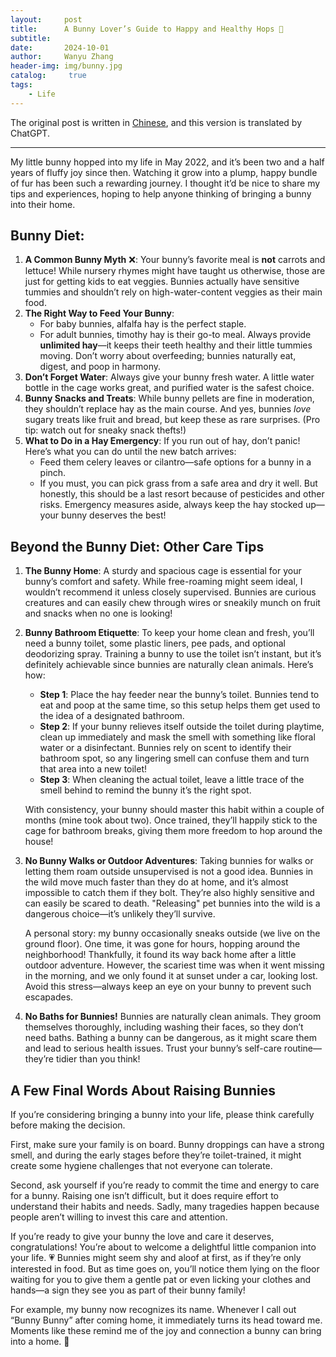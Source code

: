 ```yaml
---
layout:     post
title:      A Bunny Lover’s Guide to Happy and Healthy Hops 🐰
subtitle:   
date:       2024-10-01
author:     Wanyu Zhang
header-img: img/bunny.jpg
catalog: 	 true
tags:
    - Life
---
```


The original post is written in [Chinese](https://mp.weixin.qq.com/s/KApbXib2-3b-RMZ4Vtb93A?token=1949901549&lang=zh_CN), and this version is translated by ChatGPT.

------

My little bunny hopped into my life in May 2022, and it’s been two and a half years of fluffy joy since then. Watching it grow into a plump, happy bundle of fur has been such a rewarding journey. I thought it’d be nice to share my tips and experiences, hoping to help anyone thinking of bringing a bunny into their home.

## Bunny Diet:

1. **A Common Bunny Myth** ❌: Your bunny’s favorite meal is **not** carrots and lettuce! While nursery rhymes might have taught us otherwise, those are just for getting kids to eat veggies. Bunnies actually have sensitive tummies and shouldn’t rely on high-water-content veggies as their main food.
2. **The Right Way to Feed Your Bunny**:
   * For baby bunnies, alfalfa hay is the perfect staple.
   * For adult bunnies, timothy hay is their go-to meal.
     Always provide **unlimited hay**—it keeps their teeth healthy and their little tummies moving. Don’t worry about overfeeding; bunnies naturally eat, digest, and poop in harmony.
3. **Don’t Forget Water**: Always give your bunny fresh water. A little water bottle in the cage works great, and purified water is the safest choice.
4. **Bunny Snacks and Treats**: While bunny pellets are fine in moderation, they shouldn’t replace hay as the main course. And yes, bunnies *love* sugary treats like fruit and bread, but keep these as rare surprises. (Pro tip: watch out for sneaky snack thefts!)
5. **What to Do in a Hay Emergency**:
   If you run out of hay, don’t panic! Here’s what you can do until the new batch arrives:
   * Feed them celery leaves or cilantro—safe options for a bunny in a pinch.
   * If you must, you can pick grass from a safe area and dry it well. But honestly, this should be a last resort because of pesticides and other risks.
     Emergency measures aside, always keep the hay stocked up—your bunny deserves the best!

## Beyond the Bunny Diet: Other Care Tips 

1. **The Bunny Home**:
   A sturdy and spacious cage is essential for your bunny’s comfort and safety. While free-roaming might seem ideal, I wouldn’t recommend it unless closely supervised. Bunnies are curious creatures and can easily chew through wires or sneakily munch on fruit and snacks when no one is looking!

2. **Bunny Bathroom Etiquette**:
   To keep your home clean and fresh, you’ll need a bunny toilet, some plastic liners, pee pads, and optional deodorizing spray. Training a bunny to use the toilet isn’t instant, but it’s definitely achievable since bunnies are naturally clean animals. Here’s how:

   * **Step 1**: Place the hay feeder near the bunny’s toilet. Bunnies tend to eat and poop at the same time, so this setup helps them get used to the idea of a designated bathroom.
   * **Step 2**: If your bunny relieves itself outside the toilet during playtime, clean up immediately and mask the smell with something like floral water or a disinfectant. Bunnies rely on scent to identify their bathroom spot, so any lingering smell can confuse them and turn that area into a new toilet!
   * **Step 3**: When cleaning the actual toilet, leave a little trace of the smell behind to remind the bunny it’s the right spot.

   With consistency, your bunny should master this habit within a couple of months (mine took about two). Once trained, they’ll happily stick to the cage for bathroom breaks, giving them more freedom to hop around the house!

3. **No Bunny Walks or Outdoor Adventures**:
   Taking bunnies for walks or letting them roam outside unsupervised is not a good idea. Bunnies in the wild move much faster than they do at home, and it’s almost impossible to catch them if they bolt. They’re also highly sensitive and can easily be scared to death. "Releasing" pet bunnies into the wild is a dangerous choice—it’s unlikely they’ll survive.

   A personal story: my bunny occasionally sneaks outside (we live on the ground floor). One time, it was gone for hours, hopping around the neighborhood! Thankfully, it found its way back home after a little outdoor adventure. However, the scariest time was when it went missing in the morning, and we only found it at sunset under a car, looking lost. Avoid this stress—always keep an eye on your bunny to prevent such escapades.

4. **No Baths for Bunnies!**
   Bunnies are naturally clean animals. They groom themselves thoroughly, including washing their faces, so they don’t need baths. Bathing a bunny can be dangerous, as it might scare them and lead to serious health issues. Trust your bunny’s self-care routine—they’re tidier than you think!

## A Few Final Words About Raising Bunnies

If you’re considering bringing a bunny into your life, please think carefully before making the decision.

First, make sure your family is on board. Bunny droppings can have a strong smell, and during the early stages before they’re toilet-trained, it might create some hygiene challenges that not everyone can tolerate.

Second, ask yourself if you’re ready to commit the time and energy to care for a bunny. Raising one isn’t difficult, but it does require effort to understand their habits and needs. Sadly, many tragedies happen because people aren’t willing to invest this care and attention.

If you’re ready to give your bunny the love and care it deserves, congratulations! You’re about to welcome a delightful little companion into your life. 💗 Bunnies might seem shy and aloof at first, as if they’re only interested in food. But as time goes on, you’ll notice them lying on the floor waiting for you to give them a gentle pat or even licking your clothes and hands—a sign they see you as part of their bunny family!

For example, my bunny now recognizes its name. Whenever I call out “Bunny Bunny” after coming home, it immediately turns its head toward me. Moments like these remind me of the joy and connection a bunny can bring into a home. 🐰